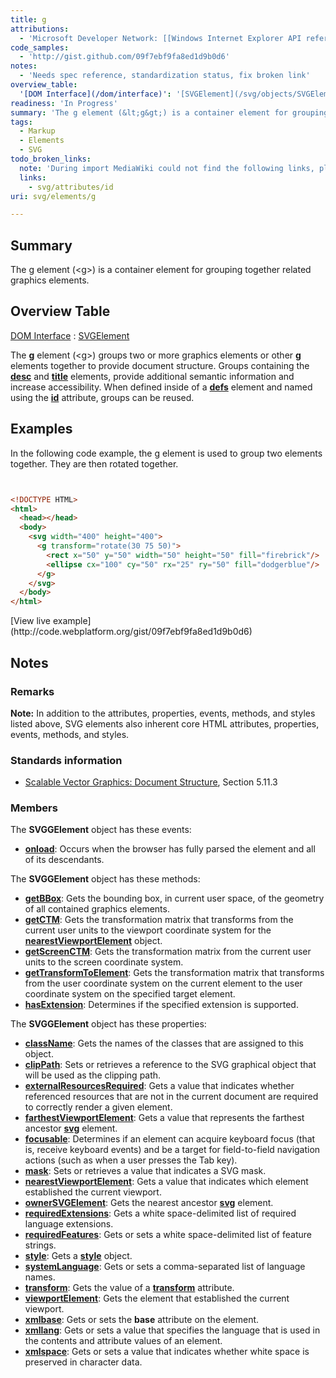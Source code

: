 ```yaml
---
title: g
attributions:
  - 'Microsoft Developer Network: [[Windows Internet Explorer API reference](http://msdn.microsoft.com/en-us/library/ie/hh828809%28v=vs.85%29.aspx) Article]'
code_samples:
  - 'http://gist.github.com/09f7ebf9fa8ed1d9b0d6'
notes:
  - 'Needs spec reference, standardization status, fix broken link'
overview_table:
  '[DOM Interface](/dom/interface)': '[SVGElement](/svg/objects/SVGElement)'
readiness: 'In Progress'
summary: 'The g element (&lt;g&gt;) is a container element for grouping together related graphics elements.'
tags:
  - Markup
  - Elements
  - SVG
todo_broken_links:
  note: 'During import MediaWiki could not find the following links, please fix and adjust this list.'
  links:
    - svg/attributes/id
uri: svg/elements/g

---
```

## <span>Summary</span>

The g element (&lt;g&gt;) is a container element for grouping together related graphics elements.

## <span>Overview Table</span>

[DOM Interface](/dom/interface)
:   [SVGElement](/svg/objects/SVGElement)

The **g** element (\<g\>) groups two or more graphics elements or other **g** elements together to provide document structure. Groups containing the [**desc**](/svg/elements/desc) and [**title**](/svg/elements/title) elements, provide additional semantic information and increase accessibility. When defined inside of a [**defs**](/svg/elements/defs) element and named using the [**id**](/w/index.php?title=svg/attributes/id&action=edit&redlink=1) attribute, groups can be reused.

## <span>Examples</span>

In the following code example, the g element is used to group two elements together. They are then rotated together.

``` html


<!DOCTYPE HTML>
<html>
  <head></head>
  <body>
    <svg width="400" height="400">
      <g transform="rotate(30 75 50)">
        <rect x="50" y="50" width="50" height="50" fill="firebrick"/>
        <ellipse cx="100" cy="50" rx="25" ry="50" fill="dodgerblue"/>
      </g>
    </svg>
  </body>
</html>
```

</pre>
[View live example](http://code.webplatform.org/gist/09f7ebf9fa8ed1d9b0d6)

## <span>Notes</span>

### <span>Remarks</span>

**Note:** In addition to the attributes, properties, events, methods, and styles listed above, SVG elements also inherent core HTML attributes, properties, events, methods, and styles.

### <span>Standards information</span>

-   [Scalable Vector Graphics: Document Structure](http://go.microsoft.com/fwlink/p/?linkid=204733), Section 5.11.3

### <span>Members</span>

The **SVGGElement** object has these events:

-   [**onload**](/svg/events/load): Occurs when the browser has fully parsed the element and all of its descendants.

The **SVGGElement** object has these methods:

-   [**getBBox**](/svg/methods/getBBox): Gets the bounding box, in current user space, of the geometry of all contained graphics elements.
-   [**getCTM**](/svg/methods/getCTM): Gets the transformation matrix that transforms from the current user units to the viewport coordinate system for the [**nearestViewportElement**](/svg/properties/nearestViewportElement) object.
-   [**getScreenCTM**](/svg/methods/getScreenCTM): Gets the transformation matrix from the current user units to the screen coordinate system.
-   [**getTransformToElement**](/svg/methods/getTransformToElement): Gets the transformation matrix that transforms from the user coordinate system on the current element to the user coordinate system on the specified target element.
-   [**hasExtension**](/svg/methods/hasExtension): Determines if the specified extension is supported.

The **SVGGElement** object has these properties:

-   [**className**](/svg/properties/className): Gets the names of the classes that are assigned to this object.
-   [**clipPath**](/svg/properties/clipPath): Sets or retrieves a reference to the SVG graphical object that will be used as the clipping path.
-   [**externalResourcesRequired**](/svg/properties/externalResourcesRequired): Gets a value that indicates whether referenced resources that are not in the current document are required to correctly render a given element.
-   [**farthestViewportElement**](/svg/properties/farthestViewportElement): Gets a value that represents the farthest ancestor [**svg**](/svg/elements/svg) element.
-   [**focusable**](/svg/properties/focusable): Determines if an element can acquire keyboard focus (that is, receive keyboard events) and be a target for field-to-field navigation actions (such as when a user presses the Tab key).
-   [**mask**](/svg/attributes/mask): Sets or retrieves a value that indicates a SVG mask.
-   [**nearestViewportElement**](/svg/properties/nearestViewportElement): Gets a value that indicates which element established the current viewport.
-   [**ownerSVGElement**](/svg/properties/ownerSVGElement): Gets the nearest ancestor [**svg**](/svg/objects/SVGElement) element.
-   [**requiredExtensions**](/svg/properties/requiredExtensions): Gets a white space-delimited list of required language extensions.
-   [**requiredFeatures**](/svg/properties/requiredFeatures): Gets or sets a white space-delimited list of feature strings.
-   [**style**](/svg/properties/style): Gets a [**style**](/css/cssom/style) object.
-   [**systemLanguage**](/svg/properties/systemLanguage): Gets or sets a comma-separated list of language names.
-   [**transform**](/svg/properties/transform): Gets the value of a [**transform**](/svg/properties/transform) attribute.
-   [**viewportElement**](/svg/properties/viewportElement): Gets the element that established the current viewport.
-   [**xmlbase**](/svg/properties/xmlbase): Gets or sets the **base** attribute on the element.
-   [**xmllang**](/svg/properties/xmllang): Gets or sets a value that specifies the language that is used in the contents and attribute values of an element.
-   [**xmlspace**](/svg/properties/xmlspace): Gets or sets a value that indicates whether white space is preserved in character data.
